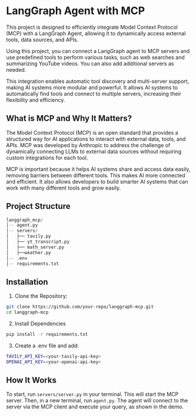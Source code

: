 
# LangGraph Agent with MCP
This project is designed to efficiently integrate Model Context Protocol (MCP) with a LangGraph Agent, allowing it to dynamically access external tools, data sources, and APIs.

Using this project, you can connect a LangGraph agent to MCP servers and use predefined tools to perform various tasks, such as web searches and summarizing YouTube videos. You can also add additional servers as needed.

This integration enables automatic tool discovery and multi-server support, making AI systems more modular and powerful. It allows AI systems to automatically find tools and connect to multiple servers, increasing their flexibility and efficiency.

## What is MCP and Why It Matters?

The Model Context Protocol (MCP) is an open standard that provides a structured way for AI applications to interact with external data, tools, and APIs. MCP was developed by Anthropic to address the challenge of dynamically connecting LLMs to external data sources without requiring custom integrations for each tool.

MCP is important because it helps AI systems share and access data easily, removing barriers between different tools. This makes AI more connected and efficient. It also allows developers to build smarter AI systems that can work with many different tools and grow easily.

## Project Structure

```python
langgraph_mcp/
│-- agent.py  
│-- servers/
│   ├── tavily.py          
│   ├── yt_transcript.py   
│   ├── math_server.py 
│   ├──weather.py
│-- .env          
│-- requirements.txt   

```

## Installation

1. Clone the Repository:
```bash
git clone https://github.com/your-repo/langgraph-mcp.git
cd langgraph-mcp
```

2. Install Dependencies
```bash
pip install -r requirements.txt
```
3. Create a .env file and add:
```bash
TAVILY_API_KEY=<your-tavily-api-key>
OPENAI_API_KEY=<your-openai-api-key>
```

## How It Works
To start, run ```servers/server.py``` in your terminal. This will start the MCP server. Then, in a new terminal, run ```agent.py```. The agent will connect to the server via the MCP client and execute your query, as shown in the demo.
